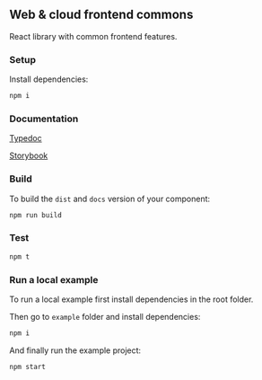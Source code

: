 ## Web & cloud frontend commons

React library with common frontend features.

### Setup

Install dependencies:

```bash
npm i
```

### Documentation

[Typedoc](https://cournoll.github.io/test-lib)

[Storybook](https://cournoll.github.io/test-lib/storybook)

### Build

To build the `dist` and `docs` version of your component:

```bash
npm run build
```

### Test

```bash
npm t
```

### Run a local example

To run a local example first install dependencies in the root folder.

Then go to `example` folder and install dependencies:

```bash
npm i
```

And finally run the example project:

```bash
npm start
```
